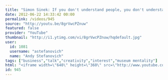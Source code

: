 ```yaml
---
title: "Simon Sinek: If you don't understand people, you don't understand business"
date: 2012-06-22 14:33:42 00:00
permalink: /videos/945
source: "http://youtu.be/8grVwcPZnuw"
featured: false
provider: "YouTube"
thumbnail: "http://i1.ytimg.com/vi/8grVwcPZnuw/hqdefault.jpg"
user:
  id: 1081
  username: "astefanovich"
  name: "Andy Stefanovich"
tags: ["business","talk","creativity","interest","museum mentality"]
html: "<iframe width=\"640\" height=\"360\" src=\"http://www.youtube.com/embed/8grVwcPZnuw?wmode=transparent&fs=1&feature=oembed\" frameborder=\"0\" allowfullscreen></iframe>"
id: 945
---
```



